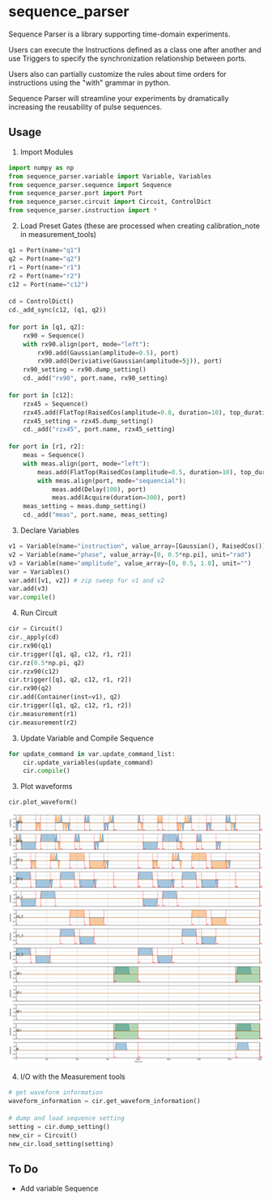 # sequence_parser
Sequence Parser is a library supporting time-domain experiments.


Users can execute the Instructions defined as a class one after another and use Triggers to specify the synchronization relationship between ports.


Users also can partially customize the rules about time orders for instructions using the "with" grammar in python.


Sequence Parser will streamline your experiments by dramatically increasing the reusability of pulse sequences.

## Usage

1. Import Modules
```python
import numpy as np
from sequence_parser.variable import Variable, Variables
from sequence_parser.sequence import Sequence
from sequence_parser.port import Port
from sequence_parser.circuit import Circuit, ControlDict
from sequence_parser.instruction import *
```

2. Load Preset Gates (these are processed when creating calibration_note in measurement_tools)
```python
q1 = Port(name="q1")
q2 = Port(name="q2")
r1 = Port(name="r1")
r2 = Port(name="r2")
c12 = Port(name="c12")

cd = ControlDict()
cd._add_sync(c12, (q1, q2))

for port in [q1, q2]:
    rx90 = Sequence()
    with rx90.align(port, mode="left"):
        rx90.add(Gaussian(amplitude=0.5), port)
        rx90.add(Deriviative(Gaussian(amplitude=5j)), port)
    rx90_setting = rx90.dump_setting()
    cd._add("rx90", port.name, rx90_setting)
    
for port in [c12]:
    rzx45 = Sequence()
    rzx45.add(FlatTop(RaisedCos(amplitude=0.8, duration=10), top_duration=300), port)
    rzx45_setting = rzx45.dump_setting()
    cd._add("rzx45", port.name, rzx45_setting)

for port in [r1, r2]:
    meas = Sequence()
    with meas.align(port, mode="left"):
        meas.add(FlatTop(RaisedCos(amplitude=0.5, duration=10), top_duration=400), port)
        with meas.align(port, mode="sequencial"):
            meas.add(Delay(100), port)
            meas.add(Acquire(duration=300), port)
    meas_setting = meas.dump_setting()
    cd._add("meas", port.name, meas_setting)
```

3. Declare Variables
```python
v1 = Variable(name="instruction", value_array=[Gaussian(), RaisedCos()], unit="")
v2 = Variable(name="phase", value_array=[0, 0.5*np.pi], unit="rad")
v3 = Variable(name="amplitude", value_array=[0, 0.5, 1.0], unit="")
var = Variables()
var.add([v1, v2]) # zip sweep for v1 and v2
var.add(v3)
var.compile()
```

4. Run Circuit
```python
cir = Circuit()
cir._apply(cd)
cir.rx90(q1)
cir.trigger([q1, q2, c12, r1, r2])
cir.rz(0.5*np.pi, q2)
cir.rzx90(c12)
cir.trigger([q1, q2, c12, r1, r2])
cir.rx90(q2)
cir.add(Container(inst=v1), q2)
cir.trigger([q1, q2, c12, r1, r2])
cir.measurement(r1)
cir.measurement(r2)
```

3. Update Variable and Compile Sequence
```python
for update_command in var.update_command_list:
    cir.update_variables(update_command)
    cir.compile()
```

3. Plot waveforms
```python
cir.plot_waveform()
```
![Pulse sequence](/figures/circuit.png)

4. I/O with the Measurement tools
```python
# get waveform information
waveform_information = cir.get_waveform_information()

# dump and load sequence setting
setting = cir.dump_setting()
new_cir = Circuit()
new_cir.load_setting(setting)
```

## To Do
- Add variable Sequence
